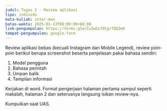 ```yaml
---
judul: Tugas 2 - Review aplikasi
tipe: individu
mata-kuliah: inter-man
batas-waktu: 2025-01-13T00:00:00+08:00
link-pengumpulan: https://forms.gle/CvZwGzY9Cgr7DQ2m6
tempat-pengumpulan: google-form
---
```


Review aplikasi bebas (kecuali Instagram dan Mobile Legend), review poin-poin berikut berupa screenshot beserta penjelasan pakai bahasa sendiri:

1. Model pengguna
2. Bahasa perintah
3. Umpan balik
4. Tampilan informasi

Kerjakan di word. Format pengerjaan halaman pertama sampul seperti makalah, halaman 2 dan seterusnya langsung isikan review-nya.

Kumpulkan saat UAS.
